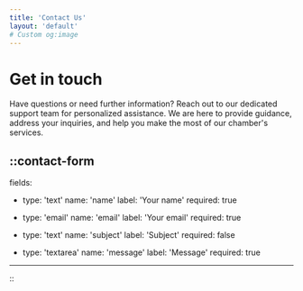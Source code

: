 ```yaml
---
title: 'Contact Us'
layout: 'default'
# Custom og:image
---
```


# Get in touch
Have questions or need further information? Reach out to our dedicated support team for personalized assistance. We are here to provide guidance, address your inquiries, and help you make the most of our chamber's services.

::contact-form
---
fields:
  - type: 'text'
    name: 'name'
    label: 'Your name'
    required: true

  - type: 'email'
    name: 'email'
    label: 'Your email'
    required: true

  - type: 'text'
    name: 'subject'
    label: 'Subject'
    required: false

  - type: 'textarea'
    name: 'message'
    label: 'Message'
    required: true
---
::
